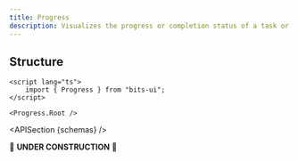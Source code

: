 ```yaml
---
title: Progress
description: Visualizes the progress or completion status of a task or process.
---
```


<script>
	import { APISection, ComponentPreview, ProgressDemo } from '@/components'
	export let schemas;
</script>

<ComponentPreview name="progress-demo" comp="Progress">

<ProgressDemo slot="preview" />

</ComponentPreview>

## Structure

```svelte
<script lang="ts">
	import { Progress } from "bits-ui";
</script>

<Progress.Root />
```

<APISection {schemas} />

🚧 **UNDER CONSTRUCTION** 🚧
